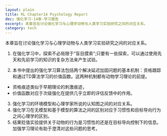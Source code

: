 ```yaml
---
layout: plain
title: RL Chapter14 Psychology Report
dec: 强化学习-14章-学习报告
excerpt: 本章旨在讨论强化学习与心理学动物与人类学习实验研究之间的对应关系。
category: tech
---
```


本章旨在讨论强化学习与心理学动物与人类学习实验研究之间的对应关系。

1. 在强化学习中，探索不必局限于“盲目摸索“;只要有一些探索，可以通过使用先天和先前学习的知识的复杂方法来产生试验。

2. 本书中提出的强化学习算法包括两个解决延迟加固问题的基本机制：资格跟踪和通过TD算法学习的价值函数。这两种机制都有动物学习理论的前提。
  
  - 资格痕迹类似于早期理论的刺激痕迹，
  - 价值函数对应于次级强化在提供几乎立即的评估反馈中的作用。

3. 强化学习的环境模型和心理学家所说的认知图之间的对应关系。 
4. 强化学习在无模型和基于模型的算法之间的区别对应于习惯性和目标导向行为之间心理学的区别。
5. 结果贬值实验提供关于动物的行为是习惯性的还是在目标导向控制下的信息。加强学习理论有助于澄清对这些问题的思考。

<a class="media" href="/assets/file/RL-chap14-LiuYang.pdf">
<div style="font-size: 0">
  <script type="text/javascript" style="font-size: 0">
  document.ready = function() {  
        $('a.media').media({width:"100%", height:600});  
  };
 </script>
</div>
